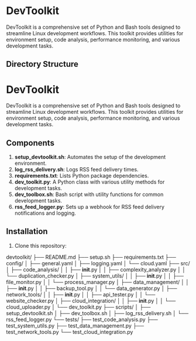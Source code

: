 # DevToolkit

DevToolkit is a comprehensive set of Python and Bash tools designed to streamline Linux development workflows. This toolkit provides utilities for environment setup, code analysis, performance monitoring, and various development tasks.

## Directory Structure

# DevToolkit

DevToolkit is a comprehensive set of Python and Bash tools designed to streamline Linux development workflows. This toolkit provides utilities for environment setup, code analysis, performance monitoring, and various development tasks.

## Components

1. **setup_devtoolkit.sh**: Automates the setup of the development environment.
2. **log_rss_delivery.sh**: Logs RSS feed delivery times.
3. **requirements.txt**: Lists Python package dependencies.
4. **dev_toolkit.py**: A Python class with various utility methods for development tasks.
5. **dev_toolbox.sh**: Bash script with utility functions for common development tasks.
6. **rss_feed_logger.py**: Sets up a webhook for RSS feed delivery notifications and logging.

## Installation

1. Clone this repository:





devtoolkit/
├── README.md
├── setup.sh
├── requirements.txt
├── config/
│   ├── general.yaml
│   ├── logging.yaml
│   └── cloud.yaml
├── src/
│   ├── code_analysis/
│   │   ├── __init__.py
│   │   ├── complexity_analyzer.py
│   │   └── duplication_checker.py
│   ├── system_utils/
│   │   ├── __init__.py
│   │   ├── file_monitor.py
│   │   └── process_manager.py
│   ├── data_management/
│   │   ├── __init__.py
│   │   ├── backup_tool.py
│   │   └── data_generator.py
│   ├── network_tools/
│   │   ├── __init__.py
│   │   ├── api_tester.py
│   │   └── website_checker.py
│   ├── cloud_integration/
│   │   ├── __init__.py
│   │   └── cloud_uploader.py
│   └── dev_toolkit.py
├── scripts/
│   ├── setup_devtoolkit.sh
│   ├── dev_toolbox.sh
│   ├── log_rss_delivery.sh
│   └── rss_feed_logger.py
└── tests/
    ├── test_code_analysis.py
    ├── test_system_utils.py
    ├── test_data_management.py
    ├── test_network_tools.py
    └── test_cloud_integration.py
